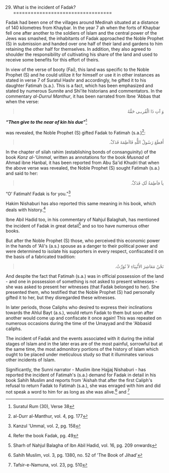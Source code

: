 29. What is the incident of Fadak?
==================================

Fadak had been one of the villages around Medinah situated at a distance
of 140 kilometres from Khaybar. In the year 7 ah when the forts of
Khaybar fell one after another to the soldiers of Islam and the central
power of the Jews was smashed, the inhabitants of Fadak approached the
Noble Prophet (S) in submission and handed over one half of their land
and gardens to him retaining the other half for themselves. In addition,
they also agreed to shoulder the responsibility of cultivating his share
of the land and used to receive some benefits for this effort of theirs.

In view of the verse of booty (Fai), this land was specific to the Noble
Prophet (S) and he could utilize it for himself or use it in other
instances as stated in verse 7 of Suratul Hashr and accordingly, he
gifted it to his daughter Fatimah (s.a.). This is a fact, which has been
emphasized and stated by numerous Sunnite and Shi'ite historians and
commentators. In the commentary *al-Durrul Manthur*, it has been
narrated from Ibne 'Abbas that when the verse:

<blockquote dir="rtl">
  <p>
وَ آتِ ذَا الْقُربـى حَقَّهُ
  </p>
</blockquote>

***“Then give to the near of kin his due”***[^1]

was revealed, the Noble Prophet (S) gifted Fadak to Fatimah (s.a.)[^2]:

<blockquote dir="rtl">
  <p>
أَقطَعَ رَسُولُ اللٌّهِ فَااَطِمَةَ فَدَکٌَ.
  </p>
</blockquote>

In the chapter of silah rahim (establishing bonds of consanguinity) of
the book *Kanz al-'Ummal*, written as annotations for the book *Musnad*
of Ahmad ibne Hanbal, it has been reported from Abu Sa'id Khudri that
when the above verse was revealed, the Noble Prophet (S) sought Fatimah
(s.a.) and said to her:

<blockquote dir="rtl">
  <p>
ياَ فاَطِمَةُ لَکِ فَدَکٌُ.
  </p>
</blockquote>

“O' Fatimah! Fadak is for you.”[^3]

Hakim Nishaburi has also reported this same meaning in his book, which
deals with history.[^4]

Ibne Abil Hadid too, in his commentary of Nahjul Balaghah, has mentioned
the incident of Fadak in great detail[^5] and so too have numerous other
books.

But after the Noble Prophet (S) those, who perceived this economic power
in the hands of 'Ali's (a.s.) spouse as a danger to their political
power and were determined to isolate his supporters in every respect,
confiscated it on the basis of a fabricated tradition:

<blockquote dir="rtl">
  <p>
نَحْنُ مَعَاشِرَ الأَنْبِيَاءِ لاَ نُوَرِّثُ.
  </p>
</blockquote>

And despite the fact that Fatimah (s.a.) was in official possession of
the land - and one in possession of something is not asked to present
witnesses - she was asked to present her witnesses (that Fadak belonged
to her). She presented them, who testified that the Noble Prophet (S)
had personally gifted it to her, but they disregarded these witnesses.

In later periods, those Caliphs who desired to express their
inclinations towards the Ahlul Bayt (a.s.), would return Fadak to them
but soon after another would come up and confiscate it once again! This
was repeated on numerous occasions during the time of the Umayyad and
the 'Abbasid caliphs.

The incident of Fadak and the events associated with it during the
initial stages of Islam and in the later eras are of the most painful,
sorrowful but at the same time, the most admonitory portions of the
history of Islam which ought to be placed under meticulous study so that
it illuminates various other incidents of Islam.

Significantly, the Sunni narrator - Muslim ibne Hajjaj Nishaburi - has
reported the incident of Fatimah's (s.a.) demand for Fadak in detail in
his book Sahih Muslim and reports from 'Aishah that after the first
Caliph's refusal to return Fadak to Fatimah (s.a.), she was enraged with
him and did not speak a word to him for as long as she was alive.[^6]
and [^7]

[^1]: Suratul Rum (30), Verse 38

[^2]: al-Durr al-Manthur, vol. 4, pg. 177

[^3]: Kanzul 'Ummal, vol. 2, pg. 158

[^4]: Refer the book Fadak, pg. 49

[^5]: Sharh of Nahjul Balagha of Ibn Abil Hadid, vol. 16, pg. 209
onwards

[^6]: Sahih Muslim, vol. 3, pg. 1380, no. 52 of 'The Book of Jihad'

[^7]: Tafsir-e-Namuna, vol. 23, pg. 510


